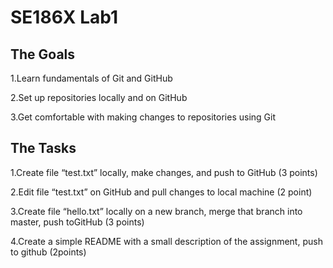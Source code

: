 # SE186X Lab1
## The Goals

1.Learn fundamentals of Git and GitHub

2.Set up repositories locally and on GitHub

3.Get comfortable with making changes to repositories using Git

## The Tasks

1.Create file “test.txt” locally, make changes, and push to GitHub (3 points)

2.Edit file “test.txt” on GitHub and pull changes to local machine (2 point)

3.Create file “hello.txt” locally on a new branch, merge that branch into master, push toGitHub (3 points)

4.Create a simple README with a small description of the assignment, push to github (2points)

